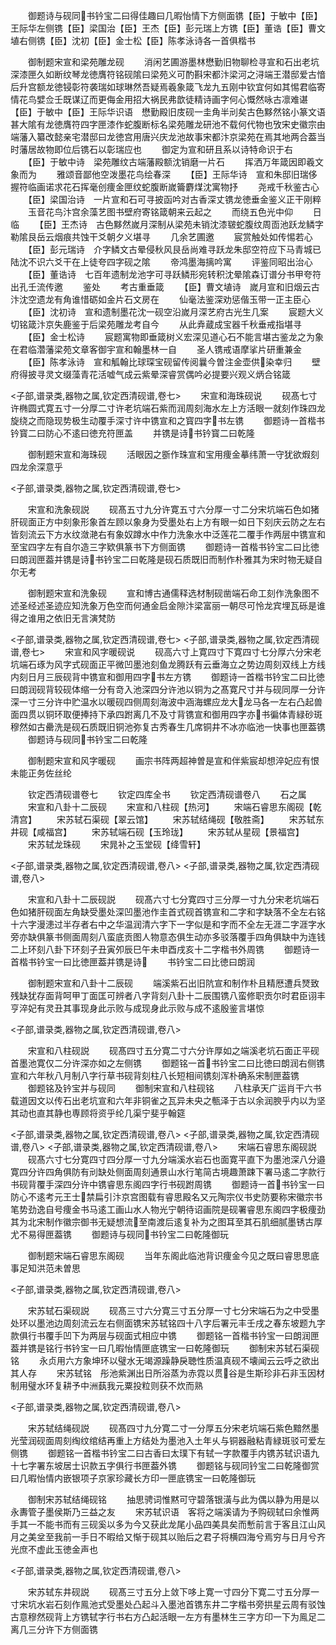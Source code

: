<!-- { "loadSidebar": true } -->
　　御题诗与砚同书钤宝二曰得佳趣曰几暇怡情下方侧面镌【臣】于敏中【臣】王际华左侧镌【臣】梁国治【臣】王杰【臣】彭元瑞上方镌【臣】董诰【臣】曹文埴右侧镌【臣】沈初【臣】金士松【臣】陈孝泳诗各一首俱楷书

　　御制题宋宣和梁苑雕龙砚
　　消闲艺圃游墨林懋勤旧物聊检寻宣和石出老坑深漆匣久如断纹琴龙徳膺符铭砚隂曰梁苑义可酌斟宋都汴梁河之浔端王潜邸爱古愔后升宫额龙徳锓彰符袭瑞如球琳然吾疑焉羲象箴飞龙九五刚中钦宜何如其惕君临寄情花鸟嬖佥壬既谋辽而更侮金用招大祸民弗歆徒精诗画字何心慨然咏古凛难谌【臣】于敏中【臣】王际华识语　懋勤殿旧庋砚一圭角半刓矣古色黟然铭小篆文语甚大隂有龙徳膺符四字匣漆作蛇腹断标名梁苑雕龙研池不载何代物也攷宋史徽宗由端藩入纂改懿亲宅潜邸曰龙徳宫用唐兴庆龙池故事宋都汴京梁苑在焉其地两合葢当时藩居故物即位后镌石以彰瑞应也
　　御定为宣和研且系以诗特命识于右
　　【臣】于敏中诗　梁苑雕纹古端藩殿额沈销磨一片石
　　挥洒万年箴因即羲文象而为
　　雅颂音鄙他空泼墨花鸟绘春深
　　【臣】王际华诗　宣和朱邸旧瑞侈握符临画诺求花石挥毫创痩金匣纹蛇腹断嵗籥麝煤沈寓物抒
　　尧戒千秋鉴古心
　　【臣】梁国治诗　一片宣和石可寻披函吟对古香深丈镌龙徳垂金鉴义正干刚粹
　　玉音花鸟汴宫余藻艺图书壁府寄铭箴朝来云起之
　　而绕五色光中仰
　　日临
　　【臣】王杰诗　古色黟然嵗月深制从梁苑未销沈漆皲蛇腹纹周靣池跃龙鳞字勒隂艮岳云烟痕共蚀干爻朝夕义堪寻
　　几余艺圃邀
　　宸赏触处如传惕若心
　　【臣】彭元瑞诗　介字鳞文古晕侵秋风艮岳尚难寻跃龙朱邸空符应下马青城已陆沈不识六爻干在上徒夸四字砚之隂
　　帝鸿墨海摛吟寓
　　评鉴同昭出治心
　　【臣】董诰诗　七百年遗制龙池字可寻跃鳞形宛转积沈晕隂森订谱分书甲夸符出孔壬流传邀
　　鉴处
　　考古重垂箴
　　【臣】曹文埴诗　嵗月宣和旧烟云古汴沈空遗龙有角谁惜砺如金片石文房在
　　仙毫法鉴深劝惩偕玉带一正主臣心
　　【臣】沈初诗　宣和遗制墨花沈一砚空沿嵗月深艺府古光生几案
　　宸题大义切铭箴汴京失鹿鉴于后梁苑雕龙考自今
　　从此弆蔵成宝器千秋垂戒指堪寻
　　【臣】金士松诗
　　宸题寓物即垂箴树义宏深见道心石不能言堪古鉴龙之为象在君临濳藩梁苑文章客御宇宣和翰墨林一自
　　圣人镌戒语摩挲片研重兼金
　　【臣】陈孝泳诗　宣和觚翰比球琛宝砚留传阅曩今曽注金壶供染幸归
　　壁府得披寻灵文缀藻青花活嘘气成云紫晕深睿赏偶吟必提要兴观义炳合铭箴

<子部,谱录类,器物之属,钦定西清砚谱,卷七>
　　宋宣和海珠砚说
　　砚髙七寸许椭圆式寛五寸一分厚二寸许老坑端石紫而润周刻海水左上方活眼一就刻作珠四龙旋绕之而隐现势极生动覆手深寸许中镌宣和之寳四字书左镌
　　御题诗一首楷书钤寳二曰防心不逺曰徳充符匣盖
　　并镌是诗书钤寳二曰乾隆

　　御制题宋宣和海珠砚
　　活眼因之斵作珠宣和宝用痩金摹纬萧一守犹欲煆刻四龙余深意乎

<子部,谱录类,器物之属,钦定西清砚谱,卷七>

　　宋宣和洗象砚説
　　砚髙五寸九分许寛五寸六分厚一寸二分宋坑端石色如猪肝砚面正方中刻象形象首左顾以象身为受墨处右上方有眼一如日下刻庆云防之左右皆刻流云下方水纹潋滟右有象奴蹲水中作力洗象水中泛莲花二覆手作两层中镌宣和至宝四字左有自尔造三字欵俱篆书下方侧面镌
　　御题诗一首楷书钤宝二曰比徳曰朗润匣葢并镌是诗书钤宝二曰乾隆是砚石质既旧而制作朴雅其为宋时物无疑自尔无考

　　御制题宋宣和洗象砚
　　宣和博古通儒释选材制砚凿端石命工刻作洗象图不述圣经述圣迹应知洗象万色空而何通金启金隙汴梁富丽一朝尽可怜龙宾埋瓦砾是谁得之谁用之依旧无言演梵防

<子部,谱录类,器物之属,钦定西清砚谱,卷七>
<子部,谱录类,器物之属,钦定西清砚谱,卷七>
　　宋宣和风字暖砚说
　　砚高六寸上寛四寸下寛四寸七分厚六分宋老坑端石琢为风字式砚面正平微凹墨池刻鱼龙腾跃有云垂海立之势边周刻双线上方线内刻日月三辰砚背中镌宣和御用四字书左方镌
　　御题诗一首楷书钤宝二曰比徳曰朗润砚背较砚体缩一分有竒入池深四分许池以铜为之髙寛尺寸并与砚同厚一分许深一寸三分许中贮温水以暖砚四侧周刻海波中涵海螺应龙大龙马各一左右凸起兽面四贯以铜环取便捧持下承四跗离几不及寸背镌宣和御用四字亦书徧体青緑砂斑穆然如古罍洗是砚石质既旧铜池弥复古秀春生几席铜井不冰亦临池一快事也匣葢镌
　　御题诗与砚同书钤宝二曰乾隆

　　御制题宋宣和风字暖砚
　　画宗书阵两超神曽是宣和伴紫宸却想淬妃应有恨未能正务佐丝纶

　　钦定西清砚谱卷七
　　钦定四库全书
　　钦定西清砚谱卷八
　　石之属
　　宋宣和八卦十二辰砚
　　宋宣和八柱砚【热河】
　　宋端石睿思东阁砚【乾清宫】
　　宋苏轼石渠砚【翠云馆】
　　宋苏轼结绳砚【敬胜斋】
　　宋苏轼东井砚【咸福宫】
　　宋苏轼端石砚【玉玲珑】
　　宋苏轼从星砚【景福宫】
　　宋苏轼龙珠砚
　　宋晁补之玉堂砚【绛雪轩】

<子部,谱录类,器物之属,钦定西清砚谱,卷八>
<子部,谱录类,器物之属,钦定西清砚谱,卷八>

　　宋宣和八卦十二辰砚説
　　砚髙六寸七分寛四寸三分厚一寸九分宋老坑端石色如猪肝砚面左角缺受墨处深凹墨池作圭首式砚首镌宣和二字和字缺落不全左右铭十六字漫漶过半存者右中之华温润清六字下一字似是和字而不全左无涯二字涯字水旁亦缺俱篆书侧面周刻八蛮底贡图人物意态俱生动亦多驳落覆手四角俱缺中为连钱二上环刻八卦下环刻子丑寅夘辰巳午未申酉戌亥十二字楷书外周镌
　　御题诗一首楷书钤宝一曰比徳匣葢并镌是诗
　　书钤宝二曰比徳曰朗润

　　御制题宋宣和八卦十二辰砚
　　端溪紫石出旧阬宣和制作朴且精厯遭兵燹致残缺犹存面背呵甲丁面匡可辨者八字背刻八卦十二辰围镌八蛮修职贡尔时君臣诩丰亨淬妃有灵丑其事现身此示败与成现身此示败与成不逺殷鉴言堪惊

<子部,谱录类,器物之属,钦定西清砚谱,卷八>

　　宋宣和八柱砚説
　　砚髙四寸五分寛二寸六分许厚如之端溪老坑石面正平砚首墨池寛仅二分许深亦如之左侧镌
　　御题铭一首书钤宝二曰比徳曰朗润右侧镌宣和六年秋八月制八字行草书砚背刻柱八长短相间镌刻浑朴确系宋制匣葢镌
　　御题铭及钤宝并与砚同
　　御制宋宣和八柱砚铭
　　八柱承天广运肖干六书载道因文以传石出老坑宣和六年非铜雀之瓦异未央之甎泽于古以余润腴乎内以为坚其动也直其静也専顾将资乎纶几渠宁斐乎翰筵

<子部,谱录类,器物之属,钦定西清砚谱,卷八>
<子部,谱录类,器物之属,钦定西清砚谱,卷八>
<子部,谱录类,器物之属,钦定西清砚谱,卷八>
　　宋端石睿思东阁砚説
　　砚髙六寸七分寛四寸四分厚一寸九分端溪水岩石也面寛平直下为墨池深八分邉寛四分许四角俱防有刓缺处侧面周刻通景山水行笔简古境趣萧踈下署马逺二字款行书砚背覆手深四分许中镌睿思东阁四字行书砚跗周镌
　　御题诗一首书钤宝一曰防心不逺考元王士禁扁引汴京宫图载有睿思殿名又元陶宗仪书史防要称宋徽宗书笔势劲逸自号痩金书马逺工画山水人物光宁朝待诏画院是砚署睿思东阁四字极痩劲其为北宋制作徽宗御书无疑想流至南渡后逺复补为之图耳至其石肌细腻墨锈古厚尤不易得匣葢镌
　　御题诗与砚同书钤宝二曰乾隆御玩

　　御制题宋端石睿思东阁砚
　　当年东阁此临池背识痩金今见之既曰睿思思底事足知洪范未曽思

<子部,谱录类,器物之属,钦定西清砚谱,卷八>

　　宋苏轼石渠砚説
　　砚髙三寸六分寛三寸五分厚一寸七分宋端石为之中受墨处环以墨池边周刻流云左右侧面镌宋苏轼铭四十八字后署元丰壬戌之春东坡题九字款俱行书覆手凹下为两层与砚面式相应中镌
　　御题铭一首楷书钤宝一曰朗润匣葢并镌是铭行书钤宝一曰几暇怡情匣底镌宝一曰乾隆御玩
　　御制宋苏轼石渠砚铭
　　永贞用六方象坤环以璧水无竭源躁静戾聴性质温真砚不壊闻云云呼之欲出其人存
　　宋苏轼铭　彤池紫渊出日所浴蒸为赤霓以贯谷是生斯珍非石非玉因材制用璧水环复耕予中洲蓺我元粟投粒则获不炊而熟

<子部,谱录类,器物之属,钦定西清砚谱,卷八>

　　宋苏轼结绳砚説
　　砚髙四寸九分寛二寸一分厚五分宋老坑端石紫色黯然墨光莹润砚面周刻绹纹绾结再重上方结处为墨池入土年乆与铜器融粘青緑斑驳可爱左侧镌
　　御题铭一首楷书钤宝二曰古香曰太璞下有轼一字款覆手内镌苏轼识语九十七字署东坡居士识款五字俱行书匣葢外镌
　　御题铭与砚同钤宝二曰乾隆御赏曰几暇怡情内嵌银项子京家珍藏长方印一匣底镌宝一曰乾隆御玩

　　御制宋苏轼结绳砚铭
　　抽思骋词惟黙可守碧落银潢与此为偶以静为用是以永夀管子墨侯斯乃三益之友
　　宋苏轼识语　客将之端溪请为予购砚轼曰余惟两手其一不能书而有三砚奚以多为今又获此龙尾小品四美具矣而慙前言于客且江山风月之美坌至我前一手日不暇给又惭于砚其以贻后之君子将横四海兮焉穷与日月兮齐光庶不虚此玉徳金声也

<子部,谱录类,器物之属,钦定西清砚谱,卷八>

　　宋苏轼东井砚説
　　砚髙三寸五分上敛下哆上寛一寸四分下寛二寸五分厚一寸宋坑水岩石刻作鳯池式受墨处凸起斗入墨池首镌东井二字楷书旁拱星云周有驳蚀古意穆然砚背上方镌轼字行书右方凸起活眼一左方有墨林生三字方印一下为鳯足二离几三分许下方侧面镌
